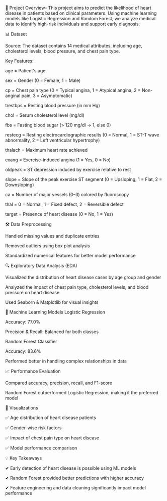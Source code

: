📌 Project Overview-
  This project aims to predict the likelihood of heart disease in patients based on clinical parameters. Using machine learning models like Logistic Regression and Random Forest, we analyze medical data to identify high-risk individuals and support early diagnosis.

📊 Dataset

Source: The dataset contains 14 medical attributes, including age, cholesterol levels, blood pressure, and chest pain type.

Key Features:

age =	Patient's age

sex =	Gender (0 = Female, 1 = Male)

cp =	Chest pain type (0 = Typical angina, 1 = Atypical angina, 2 = Non-anginal pain, 3 = Asymptomatic)

trestbps =	Resting blood pressure (in mm Hg)

chol =	Serum cholesterol level (mg/dl)

fbs =	Fasting blood sugar (> 120 mg/dl → 1, else 0)

restecg = Resting electrocardiographic results (0 = Normal, 1 = ST-T wave abnormality, 2 = Left ventricular hypertrophy)

thalach = Maximum heart rate achieved

exang =	Exercise-induced angina (1 = Yes, 0 = No)

oldpeak = ST depression induced by exercise relative to rest

slope =	Slope of the peak exercise ST segment (0 = Upsloping, 1 = Flat, 2 = Downsloping)

ca =	Number of major vessels (0–3) colored by fluoroscopy

thal = 	0 = Normal, 1 = Fixed defect, 2 = Reversible defect

target = Presence of heart disease (0 = No, 1 = Yes)

🛠️ Data Preprocessing

Handled missing values and duplicate entries

Removed outliers using box plot analysis

Standardized numerical features for better model performance

🔍 Exploratory Data Analysis (EDA)

Visualized the distribution of heart disease cases by age group and gender

Analyzed the impact of chest pain type, cholesterol levels, and blood pressure on heart disease

Used Seaborn & Matplotlib for visual insights

🚀 Machine Learning Models
Logistic Regression

Accuracy: 77.0%

Precision & Recall: Balanced for both classes

Random Forest Classifier

Accuracy: 83.6%

Performed better in handling complex relationships in data

📈 Performance Evaluation

Compared accuracy, precision, recall, and F1-score

Random Forest outperformed Logistic Regression, making it the preferred model

📌 Visualizations

✅ Age distribution of heart disease patients

✅ Gender-wise risk factors

✅ Impact of chest pain type on heart disease

✅ Model performance comparison

💡 Key Takeaways

✔ Early detection of heart disease is possible using ML models

✔ Random Forest provided better predictions with higher accuracy

✔ Feature engineering and data cleaning significantly impact model performance
